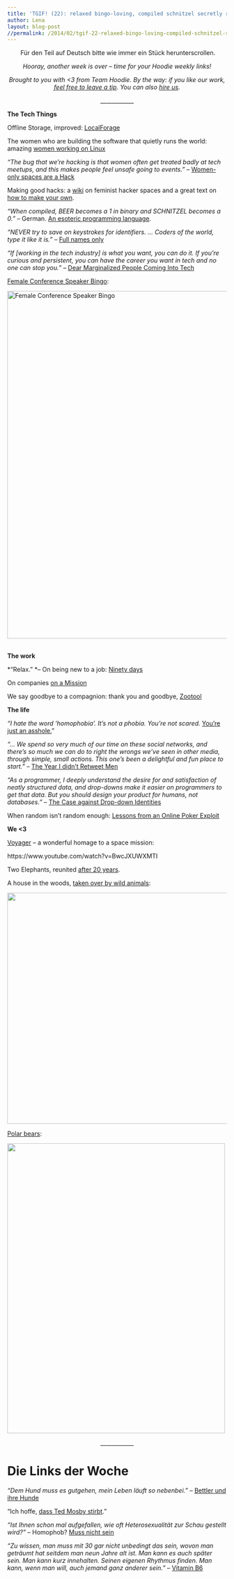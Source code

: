 ```yaml
---
title: 'TGIF! (22): relaxed bingo-loving, compiled schnitzel secretly running the world'
author: Lena
layout: blog-post
//permalink: /2014/02/tgif-22-relaxed-bingo-loving-compiled-schnitzel-secretly-running-the-world/
---
```

<p style="text-align: center;">
   Für den Teil auf Deutsch bitte wie immer ein Stück herunterscrollen.
</p>

<p style="text-align: center;">
  <em>Hooray, another week is over &#8211; time for your Hoodie weekly links!<br /> </em>
</p>

<p style="text-align: center;">
  <em>Brought to you with <3 from Team Hoodie. By the way: if you like our work, <a title="Leave  a Tip" href="https://www.gittip.com/hoodiehq/">feel free to leave a tip</a>. You can also <a href="http://thehoodiefirm.com">hire us</a>.</em>
</p>

<p style="text-align: center;">
  ____________
</p>

**The Tech Things**

Offline Storage, improved: [LocalForage][1]

The women who are building the software that quietly runs the world: amazing [women working on Linux][2]

*&#8220;The bug that we’re hacking is that women often get treated badly at tech meetups, and this makes people feel unsafe going to events.&#8221;* – [Women-only spaces are a Hack <!--more-->][3]

Making good hacks: a [wiki][4] on feminist hacker spaces and a great text on [how to make your own][5].

*&#8220;When compiled, BEER becomes a 1 in binary and SCHNITZEL becomes a 0.&#8221;* – German. [An esoteric programming language][6].

*&#8220;NEVER try to save on keystrokes for identifiers. &#8230; Coders of the world, type it like it is.&#8221;* – [Full names only][7]

*&#8220;If [working in the tech industry] is what you want, you can do it. If you&#8217;re curious and persistent, you can have the career you want in tech and no one can stop you.&#8221;* – [Dear Marginalized People Coming Into Tech][8]

[Female Conference Speaker Bingo][9]:

[<img class="aligncenter size-large wp-image-1152" alt="Female Conference Speaker Bingo" src="http://blog.hood.ie/wp-content/uploads/2014/02/Female-Conference-Speaker-Bingo-e1348511495522-425x470.jpg" width="799" />][9]
&nbsp;

**The work**

*&#8220;Relax.&#8221; *– On being new to a job: [Ninety days][10]

On companies [on a Mission][11]

We say goodbye to a compagnion: thank you and goodbye, [Zootool][12]

**The life**

*&#8220;I hate the word ‘homophobia’. It’s not a phobia. You’re not scared.* [You’re just an asshole.][13]&#8221;

*&#8220;&#8230; We spend so very much of our time on these social networks, and there’s so much we can do to right the wrongs we’ve seen in other media, through simple, small actions. This one’s been a delightful and fun place to start.&#8221;* – [The Year I didn&#8217;t Retweet Men][14]

*&#8220;As a programmer, I deeply understand the desire for and satisfaction of neatly structured data, and drop-downs make it easier on programmers to get that data. But you should design your product for humans, not databases.&#8221;* – [The Case against Drop-down Identities][15]

When random isn&#8217;t random enough: [Lessons from an Online Poker Exploit][16]

<p style="text-align: left;">
  <strong>We <3</strong>
</p>

<p style="text-align: left;">
  <a href="https://www.youtube.com/watch?v=BwcJXUWXMTI">Voyager</a> &#8211; a wonderful homage to a space mission:
</p>

<p style="text-align: left;">
  https://www.youtube.com/watch?v=BwcJXUWXMTI
</p>

<p style="text-align: left;">
  Two Elephants, reunited <a href="https://www.youtube.com/watch?v=lF8em4uPdCg">after 20 years</a>.
</p>



<p style="text-align: left;">
  A house in the woods, <a href="http://www.boredpanda.com/abandoned-house-animals-kai-fagerstrom/?image_id=abandoned-house-animals-kai-fagerstrom-22.jpg">taken over by wild animals</a>:
</p>

<p style="text-align: left;">
  <a href="http://www.boredpanda.com/abandoned-house-animals-kai-fagerstrom/?image_id=abandoned-house-animals-kai-fagerstrom-5.jpg" rel="lightbox[1135]" title="TGIF! (22): relaxed bingo-loving, compiled schnitzel secretly running the world"><img class="alignnone" alt="" src="http://bp3.uuuploads.com/abandoned-house-animals-kai-fagerstrom/abandoned-house-animals-kai-fagerstrom-5.jpg" width="605" height="531" /></a>
</p>

<p style="text-align: left;">
  <a href="http://sulia.com/channel/animals/f/9112d691-25cc-4f74-aed9-bcd239e106c7/?action=prop&source=tw&form_factor=desktop">Polar bears</a>:
</p>

<p style="text-align: left;">
  <a href="http://sulia.com/channel/animals/f/9112d691-25cc-4f74-aed9-bcd239e106c7/?action=prop&source=tw&form_factor=desktop"><img class="alignnone" alt="" src="http://media1.sulia.com/static/user_images/35/2014-02-11/864aaec6-2c30-454a-bf2c-3fd1212a85c9.jpeg" width="500" height="666" /></a>
</p>

<p style="text-align: center;">
  ____________
</p>

<h1 style="text-align: left;">
  Die Links der Woche
</h1>

*&#8220;Dem Hund muss es gutgehen, mein Leben läuft so nebenbei.&#8221;* – [Bettler und ihre Hunde][17]

&#8220;Ich hoffe, [dass Ted Mosby stirbt][18].&#8221;

*&#8220;Ist Ihnen schon mal aufgefallen, wie oft Heterosexualität zur Schau gestellt wird?&#8221;* – Homophob? [Muss nicht sein][19]

*&#8220;Zu wissen, man muss mit 30 gar nicht unbedingt das sein, wovon man geträumt hat seitdem man neun Jahre alt ist. Man kann es auch später sein. Man kann kurz innehalten. Seinen eigenen Rhythmus finden. Man kann, wenn man will, auch jemand ganz anderer sein.&#8221;* – [Vitamin B6][20]

 [1]: https://hacks.mozilla.org/2014/02/localforage-offline-storage-improved/
 [2]: http://www.businessinsider.com/women-in-linux-quietly-running-the-world-2014-2?utm_content=buffer93738&utm_medium=social&utm_source=twitter.com&utm_campaign=buffer
 [3]: https://medium.com/p/a548c1ed6728
 [4]: http://geekfeminism.wikia.com/wiki/Feminist_hackerspace_design_patterns
 [5]: http://modelviewculture.com/pieces/the-rise-of-feminist-hackerspaces-and-how-to-make-your-own
 [6]: http://esolangs.org/wiki/German
 [7]: http://jabberwocky.eu/2014/02/13/full-names-only/
 [8]: http://modelviewculture.com/pieces/dear-marginalized-people-coming-into-tech
 [9]: http://www.feministe.us/blog/archives/2012/09/24/why-arent-there-more-women-at-stem-conferences-this-time-its-statistical/female-conference-speaker-bingo/
 [10]: http://randsinrepose.com/archives/ninety-days/
 [11]: http://a16z.com/2014/02/11/on-a-mission/
 [12]: http://zootool.com/goodbye
 [13]: http://morningchorus.tumblr.com/post/23292129861/i-hate-the-word-homophobia-its-not-a-phobia-youre
 [14]: https://medium.com/p/79403a7eade1
 [15]: http://smarterware.org/7388/the-case-against-drop-down-identities
 [16]: http://www.lauradhamilton.com/random-lessons-online-poker-exploit
 [17]: http://sz-magazin.sueddeutsche.de/texte/anzeigen/41508/1/1
 [18]: http://seite2.wordpress.com/2014/01/21/ich-hoffe-dass-ted-mosby-stirbt/
 [19]: http://www.zeit.de/wissen/2014-02/homophobie-ursachen-folgen-akzeptanz
 [20]: http://www.patsyjones.de/vitamin-b6/
